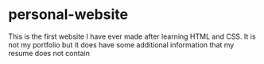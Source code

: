 # personal-website

This is the first website I have ever made after learning HTML and CSS. It is not my portfolio but it does have some additional information that my resume does not contain

